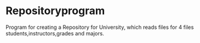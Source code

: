 # Repositoryprogram
Program for creating a Repository for University, which reads files for 4 files students,instructors,grades and majors.


